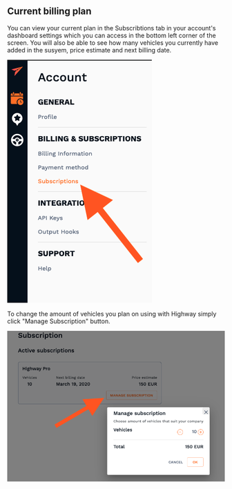 ## Current billing plan


You can view your current plan in the Subscribtions tab in your account's dashboard settings which you can access in the bottom left corner of the screen. You will also be able to see how many vehicles you currently have added in the susyem, price estimate and next billing date.

![Current plan](../images/current_plan.png)

To change the amount of vehicles you plan on using with Highway simply click "Manage Subscription" button. 

![Manage plan](../images/manage_plan.png)